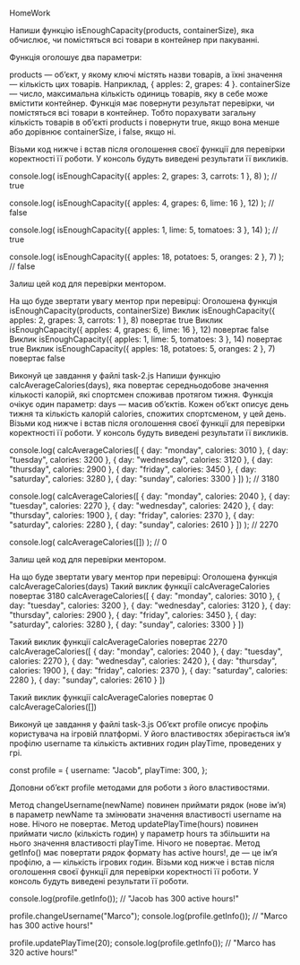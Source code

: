 HomeWork

<!-- Задача 1. Пакування товарів -->

Напиши функцію isEnoughCapacity(products, containerSize), яка обчислює, чи
помістяться всі товари в контейнер при пакуванні.

Функція оголошує два параметри:

products — об’єкт, у якому ключі містять назви товарів, а їхні значення —
кількість цих товарів. Наприклад, { apples: 2, grapes: 4 }. containerSize —
число, максимальна кількість одиниць товарів, яку в себе може вмістити
контейнер. Функція має повернути результат перевірки, чи помістяться всі товари
в контейнер. Тобто порахувати загальну кількість товарів в об’єкті products і
повернути true, якщо вона менше або дорівнює containerSize, і false, якщо ні.

Візьми код нижче і встав після оголошення своєї функції для перевірки
коректності її роботи. У консоль будуть виведені результати її викликів.

console.log( isEnoughCapacity({ apples: 2, grapes: 3, carrots: 1 }, 8) ); //
true

console.log( isEnoughCapacity({ apples: 4, grapes: 6, lime: 16 }, 12) ); //
false

console.log( isEnoughCapacity({ apples: 1, lime: 5, tomatoes: 3 }, 14) ); //
true

console.log( isEnoughCapacity({ apples: 18, potatoes: 5, oranges: 2 }, 7) ); //
false

Залиш цей код для перевірки ментором.

На що буде звертати увагу ментор при перевірці: Оголошена функція
isEnoughCapacity(products, containerSize) Виклик isEnoughCapacity({ apples: 2,
grapes: 3, carrots: 1 }, 8) повертає true Виклик isEnoughCapacity({ apples: 4,
grapes: 6, lime: 16 }, 12) повертає false Виклик isEnoughCapacity({ apples: 1,
lime: 5, tomatoes: 3 }, 14) повертає true Виклик isEnoughCapacity({ apples: 18,
potatoes: 5, oranges: 2 }, 7) повертає false

<!-- Задача 2. Розрахунок калорій -->

Виконуй це завдання у файлі task-2.js Напиши функцію calcAverageCalories(days),
яка повертає середньодобове значення кількості калорій, які спортсмен споживав
протягом тижня. Функція очікує один параметр: days — масив об’єктів. Кожен
об’єкт описує день тижня та кількість калорій calories, спожитих спортсменом, у
цей день. Візьми код нижче і встав після оголошення своєї функції для перевірки
коректності її роботи. У консоль будуть виведені результати її викликів.

console.log( calcAverageCalories([ { day: "monday", calories: 3010 }, { day:
"tuesday", calories: 3200 }, { day: "wednesday", calories: 3120 }, { day:
"thursday", calories: 2900 }, { day: "friday", calories: 3450 }, { day:
"saturday", calories: 3280 }, { day: "sunday", calories: 3300 } ]) ); // 3180

console.log( calcAverageCalories([ { day: "monday", calories: 2040 }, { day:
"tuesday", calories: 2270 }, { day: "wednesday", calories: 2420 }, { day:
"thursday", calories: 1900 }, { day: "friday", calories: 2370 }, { day:
"saturday", calories: 2280 }, { day: "sunday", calories: 2610 } ]) ); // 2270

console.log( calcAverageCalories([]) ); // 0

Залиш цей код для перевірки ментором.

На що буде звертати увагу ментор при перевірці: Оголошена функція
calcAverageCalories(days) Такий виклик функції calcAverageCalories повертає 3180
calcAverageCalories([ { day: "monday", calories: 3010 }, { day: "tuesday",
calories: 3200 }, { day: "wednesday", calories: 3120 }, { day: "thursday",
calories: 2900 }, { day: "friday", calories: 3450 }, { day: "saturday",
calories: 3280 }, { day: "sunday", calories: 3300 } ])

Такий виклик функції calcAverageCalories повертає 2270 calcAverageCalories([ {
day: "monday", calories: 2040 }, { day: "tuesday", calories: 2270 }, { day:
"wednesday", calories: 2420 }, { day: "thursday", calories: 1900 }, { day:
"friday", calories: 2370 }, { day: "saturday", calories: 2280 }, { day:
"sunday", calories: 2610 } ])

Такий виклик функції calcAverageCalories повертає 0 calcAverageCalories([])

<!-- Задача 3.Профіль гравця  -->

Виконуй це завдання у файлі task-3.js Об’єкт profile описує профіль користувача
на ігровій платформі. У його властивостях зберігається ім’я профілю username та
кількість активних годин playTime, проведених у грі.

const profile = { username: "Jacob", playTime: 300, };

Доповни об’єкт profile методами для роботи з його властивостями.

Метод changeUsername(newName) повинен приймати рядок (нове ім’я) в параметр
newName та змінювати значення властивості username на нове. Нічого не повертає.
Метод updatePlayTime(hours) повинен приймати число (кількість годин) у параметр
hours та збільшити на нього значення властивості playTime. Нічого не повертає.
Метод getInfo() має повертати рядок формату <Username> has <amount> active
hours!, де <Username> — це ім’я профілю, а <amount> — кількість ігрових годин.
Візьми код нижче і встав після оголошення своєї функції для перевірки
коректності її роботи. У консоль будуть виведені результати її роботи.

console.log(profile.getInfo()); // "Jacob has 300 active hours!"

profile.changeUsername("Marco"); console.log(profile.getInfo()); // "Marco has
300 active hours!"

profile.updatePlayTime(20); console.log(profile.getInfo()); // "Marco has 320
active hours!"
